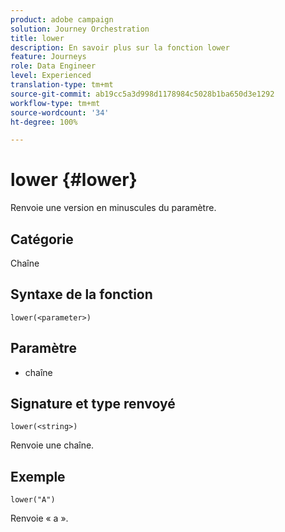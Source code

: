 ```yaml
---
product: adobe campaign
solution: Journey Orchestration
title: lower
description: En savoir plus sur la fonction lower
feature: Journeys
role: Data Engineer
level: Experienced
translation-type: tm+mt
source-git-commit: ab19cc5a3d998d1178984c5028b1ba650d3e1292
workflow-type: tm+mt
source-wordcount: '34'
ht-degree: 100%

---
```



# lower {#lower}

Renvoie une version en minuscules du paramètre.

## Catégorie

Chaîne

## Syntaxe de la fonction

`lower(<parameter>)`

## Paramètre

* chaîne

## Signature et type renvoyé

`lower(<string>)`

Renvoie une chaîne.

## Exemple

`lower("A")`

Renvoie « a ».
